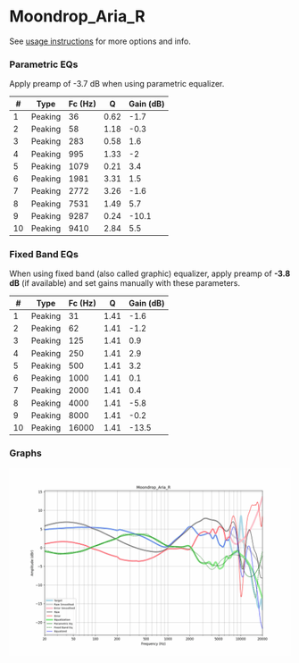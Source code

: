 # Moondrop_Aria_R
See [usage instructions](https://github.com/jaakkopasanen/AutoEq#usage) for more options and info.

### Parametric EQs
Apply preamp of -3.7 dB when using parametric equalizer.

|   # | Type    |   Fc (Hz) |    Q |   Gain (dB) |
|-----|---------|-----------|------|-------------|
|   1 | Peaking |        36 | 0.62 |        -1.7 |
|   2 | Peaking |        58 | 1.18 |        -0.3 |
|   3 | Peaking |       283 | 0.58 |         1.6 |
|   4 | Peaking |       995 | 1.33 |        -2   |
|   5 | Peaking |      1079 | 0.21 |         3.4 |
|   6 | Peaking |      1981 | 3.31 |         1.5 |
|   7 | Peaking |      2772 | 3.26 |        -1.6 |
|   8 | Peaking |      7531 | 1.49 |         5.7 |
|   9 | Peaking |      9287 | 0.24 |       -10.1 |
|  10 | Peaking |      9410 | 2.84 |         5.5 |

### Fixed Band EQs
When using fixed band (also called graphic) equalizer, apply preamp of **-3.8 dB** (if available) and set gains manually with these parameters.

|   # | Type    |   Fc (Hz) |    Q |   Gain (dB) |
|-----|---------|-----------|------|-------------|
|   1 | Peaking |        31 | 1.41 |        -1.6 |
|   2 | Peaking |        62 | 1.41 |        -1.2 |
|   3 | Peaking |       125 | 1.41 |         0.9 |
|   4 | Peaking |       250 | 1.41 |         2.9 |
|   5 | Peaking |       500 | 1.41 |         3.2 |
|   6 | Peaking |      1000 | 1.41 |         0.1 |
|   7 | Peaking |      2000 | 1.41 |         0.4 |
|   8 | Peaking |      4000 | 1.41 |        -5.8 |
|   9 | Peaking |      8000 | 1.41 |        -0.2 |
|  10 | Peaking |     16000 | 1.41 |       -13.5 |

### Graphs
![](./Moondrop_Aria_R.png)

